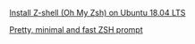 [Install Z-shell (Oh My Zsh) on Ubuntu 18.04 LTS](https://dev.to/mskian/install-z-shell-oh-my-zsh-on-ubuntu-1804-lts-4cm4)

[Pretty, minimal and fast ZSH prompt](https://github.com/sindresorhus/pure)

